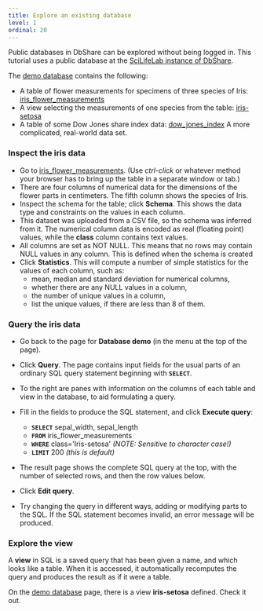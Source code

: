 ```yaml
---
title: Explore an existing database
level: 1
ordinal: 20
---
```


Public databases in DbShare can be explored without being logged in.
This tutorial uses a public database at the [SciLifeLab
instance of DbShare](https://dbshare.scilifelab.se/).

The [demo database](https://dbshare.scilifelab.se/db/demo)
contains the following:

- A table of flower measurements for specimens of three species of Iris:
  [iris_flower_measurements](https://dbshare.scilifelab.se/table/demo/iris_flower_measurements)
- A view selecting the measurements of one species from the table:
  [iris-setosa](https://dbshare.scilifelab.se/view/demo/iris-setosa)
- A table of some Dow Jones share index data:
  [dow_jones_index](https://dbshare.scilifelab.se/table/demo/dow_jones_index)
  A more complicated, real-world data set.

### Inspect the **iris** data

- Go to [iris_flower_measurements](https://dbshare.scilifelab.se/table/demo/iris_flower_measurements).
  (Use _ctrl-click_ or whatever method your browser has to bring up the table
  in a separate window or tab.)
- There are four columns of numerical data for the dimensions of the flower
  parts in centimeters. The fifth column shows the species of Iris.
- Inspect the schema for the table; click **Schema**. This shows the data type
  and constraints on the values in each column.
- This dataset was uploaded from a CSV file, so the schema was inferred from
  it. The numerical column data is encoded as real (floating point) values,
  while the **class** column contains text values.
- All columns are set as NOT NULL. This means that no rows may contain NULL
  values in any column. This is defined when the schema is created
- Click **Statistics**. This will compute a number of simple statistics for
  the values of each column, such as:
    * mean, median and standard deviation for numerical columns,
    * whether there are any NULL values in a column,
    * the number of unique values in a column,
    * list the unique values, if there are less than 8 of them.

### Query the iris data

- Go back to the page for **Database demo** (in the menu at the top of the
  page).
- Click **Query**. The page contains input fields for the usual parts of an
  ordinary SQL query statement beginning with **`SELECT`**.
- To the right are panes with information on the columns of each table and view
  in the database, to aid formulating a query.
- Fill in the fields to produce the SQL statement, and click **Execute query**:

    - **`SELECT`** sepal_width, sepal_length
    - **`FROM`** iris_flower_measurements
    - **`WHERE`** class='Iris-setosa' _(NOTE: Sensitive to character case!)_
    - **`LIMIT`** 200 _(this is default)_

- The result page shows the complete SQL query at the top, with the number
  of selected rows, and then the row values below.
- Click **Edit query**.
- Try changing the query in different ways, adding or modifying parts to
  the SQL. If the SQL statement becomes invalid, an error message will be
  produced.

### Explore the view

A **view** in SQL is a saved query that has been given a name, and
which looks like a table. When it is accessed, it automatically
recomputes the query and produces the result as if it were a table.

On the [demo database](https://dbshare.scilifelab.se/db/demo) page,
there is a view **iris-setosa** defined. Check it out.

